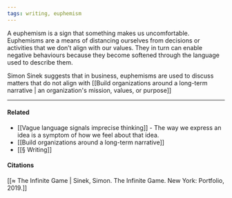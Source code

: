 ```yaml
---
tags: writing, euphemism
---
```


A euphemism is a sign that something makes us uncomfortable. Euphemisms are a means of distancing ourselves from decisions or activities that we don’t align with our values. They in turn can enable negative behaviours because they become softened through the language used to describe them.

Simon Sinek suggests that in business, euphemisms are used to discuss matters that do not align with [[Build organizations around a long-term narrative | an organization's mission, values, or purpose]]

---

#### Related

-   [[Vague language signals imprecise thinking]] - The way we express an idea is a symptom of how we feel about that idea.
-   [[Build organizations around a long-term narrative]]
-   [[§ Writing]]

#### Citations

[[≈ The Infinite Game | Sinek, Simon. The Infinite Game. New York: Portfolio, 2019.]]